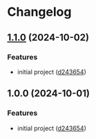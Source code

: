 # Changelog

## [1.1.0](https://github.com/harunnryd/experimental/compare/purchase@v1.0.0...purchase@v1.1.0) (2024-10-02)


### Features

* initial project ([d243654](https://github.com/harunnryd/experimental/commit/d24365479bebb6166f1069458bb273db37e3bff9))

## 1.0.0 (2024-10-01)


### Features

* initial project ([d243654](https://github.com/harunnryd/experimental/commit/d24365479bebb6166f1069458bb273db37e3bff9))
